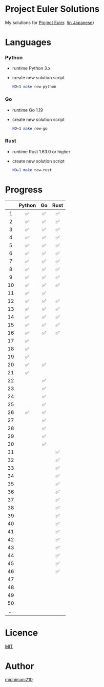Project Euler Solutions
===

My solutions for [Project Euler](https://projecteuler.net/). ([in Japanese](http://odz.sakura.ne.jp/projecteuler/))

# Languages

### Python

- runtime Python 3.x
- create new solution script

  ```bash
  NO=1 make new-python
  ```

### Go

- runtime Go 1.19
- create new solution script

  ```bash
  NO=1 make new-go
  ```
  
### Rust

- runtime Rust 1.63.0 or higher
- create new solution script

  ```bash
  NO=1 make new-rust
  ```

# Progress

|  | Python | Go | Rust |
| :---: | :---: | :---: | :---: |
| 1 | ✅ | ✅ | ✅ |
| 2 | ✅ | ✅ | ✅ |
| 3 | ✅ | ✅ | ✅ |
| 4 | ✅ | ✅ | ✅ |
| 5 | ✅ | ✅ | ✅ |
| 6 | ✅ | ✅ | ✅ |
| 7 | ✅ | ✅ | ✅ |
| 8 | ✅ | ✅ | ✅ |
| 9 | ✅ | ✅ | ✅ |
| 10 | ✅ | ✅ | ✅ |
| 11 | ✅ | ✅ |  |
| 12 | ✅ | ✅ | ✅ |
| 13 | ✅ | ✅ | ✅ |
| 14 | ✅ | ✅ | ✅ |
| 15 | ✅ | ✅ | ✅ |
| 16 | ✅ | ✅ | ✅ |
| 17 | ✅ |  |  |
| 18 | ✅ |  |  |
| 19 | ✅ |  |  |
| 20 | ✅ | ✅ |  |
| 21 | ✅ |  |  |
| 22 |  | ✅ |  |
| 23 |  | ✅ |  |
| 24 |  | ✅ |  |
| 25 |  | ✅ |  |
| 26 | ✅ | ✅ |  |
| 27 |  | ✅ |  |
| 28 |  | ✅ |  |
| 29 |  | ✅ |  |
| 30 |  | ✅ |  |
| 31 |  |  | ✅ |
| 32 |  |  | ✅ |
| 33 |  |  | ✅ |
| 34 |  |  | ✅ |
| 35 |  |  | ✅ |
| 36 |  |  | ✅ |
| 37 |  |  | ✅ |
| 38 |  |  | ✅ |
| 39 |  |  | ✅ |
| 40 |  |  | ✅ |
| 41 |  |  | ✅ |
| 42 |  |  | ✅ |
| 43 |  |  | ✅ |
| 44 |  |  | ✅ |
| 45 |  |  | ✅ |
| 46 |  |  | ✅ |
| 47 |  |  |  |
| 48 |  |  |  |
| 49 |  |  |  |
| 50 |  |  |  |
| ... |  |  |  |

# Licence

[MIT](https://github.com/michimani/Project-Euler-Solutions/blob/main/LICENSE)

# Author

[michimani210](https://twitter.com/michimani210)